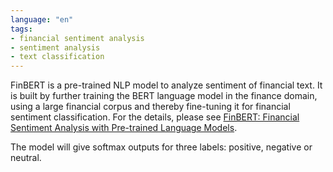```yaml
---
language: "en"
tags:
- financial sentiment analysis
- sentiment analysis
- text classification
---
```


FinBERT is a pre-trained NLP model to analyze sentiment of financial text. It is built by further training the BERT language model in the finance domain, using a large financial corpus and thereby fine-tuning it for financial sentiment classification. For the details, please see [FinBERT: Financial Sentiment Analysis with Pre-trained Language Models](https://arxiv.org/abs/1908.10063).

The model will give softmax outputs for three labels: positive, negative or neutral.